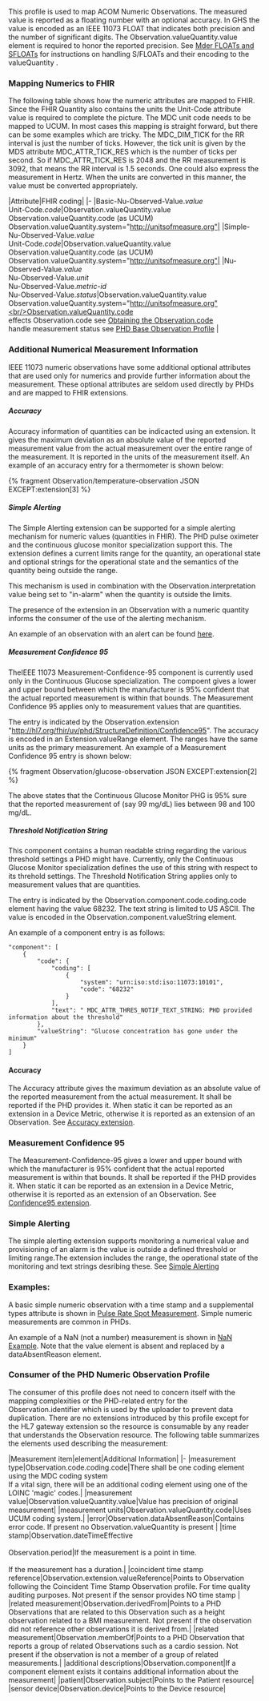 This profile is used to map ACOM Numeric Observations.  The measured value is reported as a floating number with an optional accuracy. In GHS the value is encoded as an IEEE 11073 FLOAT that indicates both precision and the number of significant digits. The Observation.valueQuantity.value element is required to honor the reported precision. See [Mder FLOATs and SFLOATs](MderFLOATsandSFLOATs.html) for instructions on handling S/FLOATs and their encoding to the valueQuantity .

### Mapping Numerics to FHIR
The following table shows how the numeric attributes are mapped to FHIR. Since the FHIR Quantity also contains the units the Unit-Code attribute value is required to complete the picture. The MDC unit code needs to be mapped to UCUM. In most cases this mapping is straight forward, but there can be some examples which are tricky. The MDC_DIM_TICK for the RR interval is just the number of ticks. However, the tick unit is given by the MDS attribute MDC_ATTR_TICK_RES which is the number of ticks per second. So if MDC_ATTR_TICK_RES is 2048 and the RR measurement is 3092, that means the RR interval is 1.5 seconds. One could also express the measurement in Hertz. When the units are converted in this manner, the value must be converted appropriately.

<style>table, th, td {
border: 1px solid black;
border-collapse:collapse;
padding: 6px;}</style>

|Attribute|FHIR coding|
|-
|Basic-Nu-Observed-Value.*value*<br/>Unit-Code.*code*|Observation.valueQuantity.value<br/>Observation.valueQuantity.code (as UCUM)<br/>Observation.valueQuantity.system="http://unitsofmeasure.org"|
|Simple-Nu-Observed-Value.*value*<br/>Unit-Code.*code*|Observation.valueQuantity.value<br/>Observation.valueQuantity.code (as UCUM)<br/>Observation.valueQuantity.system="http://unitsofmeasure.org"|
|Nu-Observed-Value.*value*<br/>Nu-Observed-Value.*unit*<br/>Nu-Observed-Value.*metric-id*<br/>Nu-Observed-Value.*status*|Observation.valueQuantity.value<br/>Observation.valueQuantity.system="http://unitsofmeasure.org"<br/>Observation.valueQuantity.code<br/>effects Observation.code see [Obtaining the Observation.code](ObtainObservationCode.html) <br/>handle measurement status see [PHD Base Observation Profile](StructureDefinition-PhdBaseObservation.html) |


### Additional Numerical Measurement Information
IEEE 11073 numeric observations have some additional optional attributes that are used only for numerics and provide further information about the measurement. 
These optional attributes are seldom used directly by PHDs and are mapped to FHIR extensions. 

##### Accuracy
Accuracy information of quantities can be indicacted using an extension. It gives the maximum deviation as an absolute value of the reported measurement value from the actual measurement over the entire range of the measurement. It is reported in the units of the measurement itself. An example of an accuracy entry for a thermometer is shown below:

{% fragment Observation/temperature-observation JSON EXCEPT:extension[3] %}

##### Simple Alerting
The Simple Alerting extension can be supported for a simple alerting mechanism for numeric values (quantities in FHIR). The PHD pulse oximeter and the continuous glucose monitor specialization support this.
The extension defines a current limits range for the quantity, an operational state and optional strings for the operational state  and the semantics of the quantity being outside the range. 

This mechanism is used in combination with the Observation.interpretation value being set to "in-alarm" when the quantity is outside the limits. 

The presence of the extension in an Observation with a numeric quantity informs the consumer of the use of the alerting mechanism.

An example of an observation with an alert can be found [here](Observation-numeric-spo2-alarm.json.html).

##### Measurement Confidence 95
TheIEEE 11073  Measurement-Confidence-95 component is currently used only in the Continuous Glucose specialization. The compoent gives a lower and upper bound between which the manufacturer is 95% confident that the actual reported measurement is within that bounds. The Measurement Confidence 95 applies only to measurement values that are quantities. 

The entry is indicated by the Observation.extension "http://hl7.org/fhir/uv/phd/StructureDefinition/Confidence95". The accuracy is encoded in an Extension.valueRange element. The ranges have the same units as the primary measurement. An example of a Measurement Confidence 95 entry is shown below:

{% fragment Observation/glucose-observation JSON EXCEPT:extension[2] %}

The above states that the Continuous Glucose Monitor PHG is 95% sure that the reported measurement of (say 99 mg/dL) lies between 98 and 100 mg/dL.

##### Threshold Notification String
This component contains a human readable string regarding the various threshold settings a PHD might have. Currently, only the Continuous Glucose Monitor specialization defines the use of this string with respect to its threhold settings. The Threshold Notification String applies only to measurement values that are quantities. 

The entry is indicated by the Observation.component.code.coding.code element having the value 68232. The text string is limited to US ASCII. The value is encoded in the Observation.component.valueString element.

An example of a component entry is as follows:

    "component": [
        {
            "code": {
                "coding": [
                    {
                        "system": "urn:iso:std:iso:11073:10101",
                        "code": "68232"
                    }
                ],
                "text": " MDC_ATTR_THRES_NOTIF_TEXT_STRING: PHD provided information about the threshold"
            },
            "valueString": "Glucose concentration has gone under the minimum"
        }
    ]




#### Accuracy
The Accuracy attribute gives the maximum deviation as an absolute value of the reported measurement from the actual measurement. It shall be reported if the PHD provides it. When static it can be reported as an extension in a Device Metric, otherwise it is reported as an extension of an Observation.  See [Accuracy extension](StructureDefinition-Accuracy.html).

### Measurement Confidence 95
The Measurement-Confidence-95 gives a lower and upper bound with which the manufacturer is 95% confident that the actual reported measurement is within that bounds. It shall be reported if the PHD provides it. When static it can be reported as an extension in a Device Metric, otherwise it is reported as an extension of an Observation. See [Confidence95 extension](StructureDefinition-Confidence95.html).

### Simple Alerting
The simple alerting extension supports monitoring a numerical value and provisioning of an alarm is the value is outside a defined threshold or limiting range.The extension includes the range, the operational state of the monitoring and text strings desribing these. See [Simple Alerting](StructureDefinition-SimpleAlerting.html)

### Examples:
A basic simple numeric observation with a time stamp and a supplemental types attribute is shown in [Pulse Rate Spot Measurement](Observation-numeric-spotnumeric.html). Simple numeric measurements are common in PHDs.

An example of a NaN (not a number) measurement is shown in [NaN Example](Observation-numeric-observation-not-a-number.html). Note that the value element is absent and replaced by a dataAbsentReason element.

### Consumer of the PHD Numeric Observation Profile
The consumer of this profile does not need to concern itself with the mapping complexities or the PHD-related entry for the Observation.identifier which is used by the uploader to prevent data duplication. There are no extensions introduced by this profile except for the HL7 gateway extension so the resource is consumable by any reader that understands the Observation resource. The following table summarizes the elements used describing the measurement:

|Measurement item|element|Additional Information|
|-
|measurement type|Observation.code.coding.code|There shall be one coding element using the MDC coding system<br>If a vital sign, there will be an additional coding element using one of the LOINC 'magic' codes.|
|measurement value|Observation.valueQuantity.value|Value has precision of original measurement|
|measurement units|Observation.valueQuantity.code|Uses UCUM coding system.|
|error|Observation.dataAbsentReason|Contains error code. If present no Observation.valueQuantity is present |
|time stamp|Observation.dateTimeEffective<br/><br/>Observation.period|If the measurement is a point in time.<br/><br/>If the measurement has a duration.|
|coincident time stamp reference|Observation.extension.valueReference|Points to Observation following the Coincident Time Stamp Observation profile. For time quality auditing purposes. Not present if the sensor provides NO time stamp |
|related measurement|Observation.derivedFrom|Points to a PHD Observations that are related to this Observation such as a height observation related to a BMI measurement. Not present if the observation did not reference other observations it is derived from.|
|related measurement|Observation.memberOf|Points to a PHD Observation that reports a group of related Observations such as a cardio session. Not present if the observation is not a member of a group of related measurements.|
|additional descriptions|Observation.component|If a component element exists it contains additional information about the measurement|
|patient|Observation.subject|Points to the Patient resource|
|sensor device|Observation.device|Points to the Device resource|
